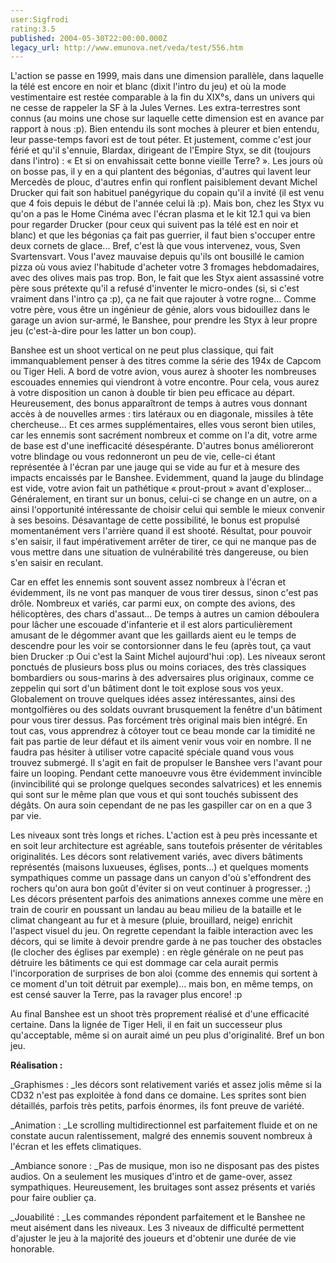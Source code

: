 ```yaml
---
user:Sigfrodi
rating:3.5
published: 2004-05-30T22:00:00.000Z
legacy_url: http://www.emunova.net/veda/test/556.htm
---
```

L'action se passe en 1999, mais dans une dimension parallèle, dans laquelle la télé est encore en noir et blanc (dixit l'intro du jeu) et où la mode vestimentaire est restée comparable à la fin du XIX°s, dans un univers qui ne cesse de rappeler la SF à la Jules Vernes. Les extra-terrestres sont connus (au moins une chose sur laquelle cette dimension est en avance par rapport à nous :p). Bien entendu ils sont moches à pleurer et bien entendu, leur passe-temps favori est de tout péter. Et justement, comme c'est jour férié et qu'il s'ennuie, Blardax, dirigeant de l'Empire Styx, se dit (toujours dans l'intro) : « Et si on envahissait cette bonne vieille Terre? ». Les jours où on bosse pas, il y en a qui plantent des bégonias, d'autres qui lavent leur Mercedès de plouc, d'autres enfin qui ronflent paisiblement devant Michel Drucker qui fait son habituel panégyrique du copain qu'il a invité (il est venu que 4 fois depuis le début de l'année celui là :p). Mais bon, chez les Styx vu qu'on a pas le Home Cinéma avec l'écran plasma et le kit 12.1 qui va bien pour regarder Drucker (pour ceux qui suivent pas la télé est en noir et blanc) et que les bégonias ça fait pas guerrier, il faut bien s'occuper entre deux cornets de glace... Bref, c'est là que vous intervenez, vous, Sven Svartensvart. Vous l'avez mauvaise depuis qu'ils ont bousillé le camion pizza où vous aviez l'habitude d'acheter votre 3 fromages hebdomadaires, avec des olives mais pas trop. Bon, le fait que les Styx aient assassiné votre père sous prétexte qu'il a refusé d'inventer le micro-ondes (si, si c'est vraiment dans l'intro ça :p), ça ne fait que rajouter à votre rogne... Comme votre père, vous être un ingénieur de génie, alors vous bidouillez dans le garage un avion sur-armé, le Banshee, pour prendre les Styx à leur propre jeu (c'est-à-dire pour les latter un bon coup).  

  

Banshee est un shoot vertical on ne peut plus classique, qui fait immanquablement penser à des titres comme la série des 194x de Capcom ou Tiger Heli. A bord de votre avion, vous aurez à shooter les nombreuses escouades ennemies qui viendront à votre encontre. Pour cela, vous aurez à votre disposition un canon à double tir bien peu efficace au départ. Heureusement, des bonus apparaîtront de temps à autres vous donnant accès à de nouvelles armes : tirs latéraux ou en diagonale, missiles à tête chercheuse... Et ces armes supplémentaires, elles vous seront bien utiles, car les ennemis sont sacrément nombreux et comme on l'a dit, votre arme de base est d'une inefficacité désespérante. D'autres bonus amélioreront votre blindage ou vous redonneront un peu de vie, celle-ci étant représentée à l'écran par une jauge qui se vide au fur et à mesure des impacts encaissés par le Banshee. Evidemment, quand la jauge du blindage est vide, votre avion fait un pathétique « prout-prout » avant d'exploser... Généralement, en tirant sur un bonus, celui-ci se change en un autre, on a ainsi l'opportunité intéressante de choisir celui qui semble le mieux convenir à ses besoins. Désavantage de cette possibilité, le bonus est propulsé momentanément vers l'arrière quand il est shooté. Résultat, pour pouvoir s'en saisir, il faut impérativement arrêter de tirer, ce qui ne manque pas de vous mettre dans une situation de vulnérabilité très dangereuse, ou bien s'en saisir en reculant.  

  

Car en effet les ennemis sont souvent assez nombreux à l'écran et évidemment, ils ne vont pas manquer de vous tirer dessus, sinon c'est pas drôle. Nombreux et variés, car parmi eux, on compte des avions, des hélicoptères, des chars d'assaut... De temps à autres un camion déboulera pour lâcher une escouade d'infanterie et il est alors particulièrement amusant de le dégommer avant que les gaillards aient eu le temps de descendre pour les voir se contorsionner dans le feu (après tout, ça vaut bien Drucker :p Oui c'est la Saint Michel aujourd'hui :op). Les niveaux seront ponctués de plusieurs boss plus ou moins coriaces, des très classiques bombardiers ou sous-marins à des adversaires plus originaux, comme ce zeppelin qui sort d'un bâtiment dont le toit explose sous vos yeux. Globalement on trouve quelques idées assez intéressantes, ainsi des montgolfières ou des soldats ouvrant brusquement la fenêtre d'un bâtiment pour vous tirer dessus. Pas forcément très original mais bien intégré. En tout cas, vous apprendrez à côtoyer tout ce beau monde car la timidité ne fait pas partie de leur défaut et ils aiment venir vous voir en nombre. Il ne faudra pas hésiter à utiliser votre capacité spéciale quand vous vous trouvez submergé. Il s'agit en fait de propulser le Banshee vers l'avant pour faire un looping. Pendant cette manoeuvre vous être évidemment invincible (invincibilité qui se prolonge quelques secondes salvatrices) et les ennemis qui sont sur le même plan que vous et qui sont touchés subissent des dégâts. On aura soin cependant de ne pas les gaspiller car on en a que 3 par vie.  

  

Les niveaux sont très longs et riches. L'action est à peu près incessante et en soit leur architecture est agréable, sans toutefois présenter de véritables originalités. Les décors sont relativement variés, avec divers bâtiments représentés (maisons luxueuses, églises, ponts...) et quelques moments sympathiques comme un passage dans un canyon d'où s'effondrent des rochers qu'on aura bon goût d'éviter si on veut continuer à progresser. ;) Les décors présentent parfois des animations annexes comme une mère en train de courir en poussant un landau au beau milieu de la bataille et le climat changeant au fur et à mesure (pluie, brouillard, neige) enrichit l'aspect visuel du jeu. On regrette cependant la faible interaction avec les décors, qui se limite à devoir prendre garde à ne pas toucher des obstacles (le clocher des églises par exemple) : en règle générale on ne peut pas détruire les bâtiments ce qui est dommage car cela aurait permis l'incorporation de surprises de bon aloi (comme des ennemis qui sortent à ce moment d'un toit détruit par exemple)... mais bon, en même temps, on est censé sauver la Terre, pas la ravager plus encore! :p  

  

Au final Banshee est un shoot très proprement réalisé et d'une efficacité certaine. Dans la lignée de Tiger Heli, il en fait un successeur plus qu'acceptable, même si on aurait aimé un peu plus d'originalité. Bref un bon jeu.  

  

**Réalisation :**  

  

_Graphismes : _les décors sont relativement variés et assez jolis même si la CD32 n'est pas exploitée à fond dans ce domaine. Les sprites sont bien détaillés, parfois très petits, parfois énormes, ils font preuve de variété.  

  

_Animation : _Le scrolling multidirectionnel est parfaitement fluide et on ne constate aucun ralentissement, malgré des ennemis souvent nombreux à l'écran et les effets climatiques.  

  

_Ambiance sonore : _Pas de musique, mon iso ne disposant pas des pistes audios. On a seulement les musiques d'intro et de game-over, assez sympathiques. Heureusement, les bruitages sont assez présents et variés pour faire oublier ça.  

  

_Jouabilité : _Les commandes répondent parfaitement et le Banshee ne meut aisément dans les niveaux. Les 3 niveaux de difficulté permettent d'ajuster le jeu à la majorité des joueurs et d'obtenir une durée de vie honorable.